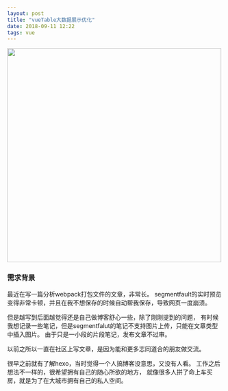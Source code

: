 ```yaml
---
layout: post
title: "vueTable大数据展示优化"
date: 2018-09-11 12:22
tags: vue
---
```



<p><img src="/assets/segmentfalut.svg" width="500"></p>

### 需求背景

最近在写一篇分析webpack打包文件的文章，非常长。
segmentfault的实时预览变得非常卡顿，并且在我不想保存的时候自动帮我保存，导致网页一度崩溃。

但是越写到后面越觉得还是自己做博客舒心一些，除了刚刚提到的问题，
有时候我想记录一些笔记，但是segmentfalut的笔记不支持图片上传，只能在文章类型中插入图片。
由于只是一小段的片段笔记，发布文章不过审。

以前之所以一直在社区上写文章，是因为能和更多志同道合的朋友做交流。

很早之前就有了解hexo，当时觉得一个人搞博客没意思，又没有人看。
工作之后想法不一样的，很希望拥有自己的随心所欲的地方，
就像很多人拼了命上车买房，就是为了在大城市拥有自己的私人空间。

